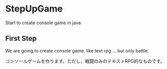 # StepUpGame
Start to create console game in java

## First Step
We are going to create console game. like text rpg ... but only battle.

コンソールゲームを作ります。ただし、戦闘のみのテキストRPG的なものです。
